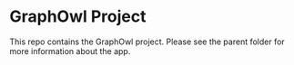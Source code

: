 # GraphOwl Project

This repo contains the GraphOwl project. Please see the parent folder for more information about the app.
